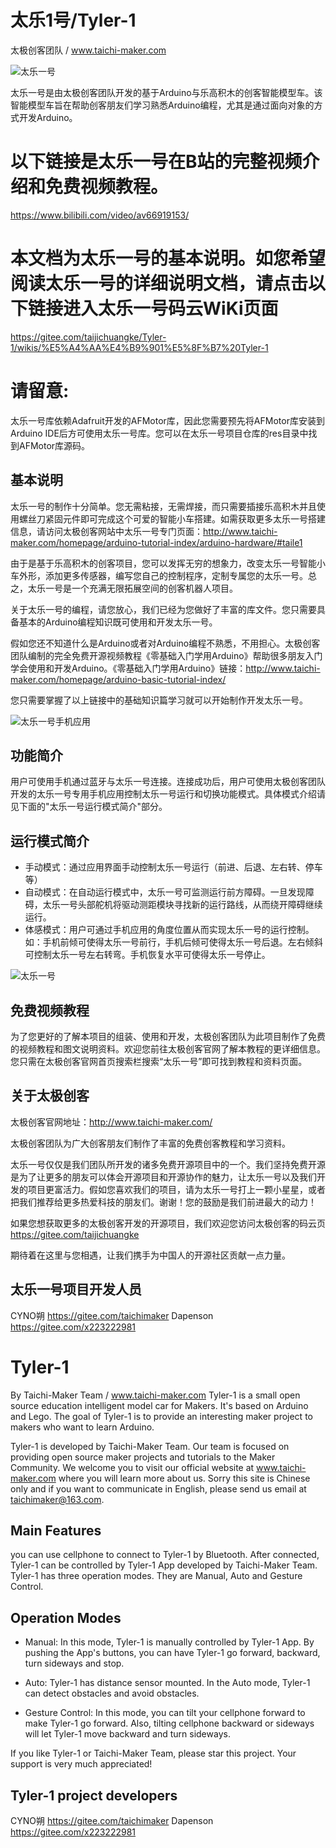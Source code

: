 太乐1号/Tyler-1
========
太极创客团队 / www.taichi-maker.com

![太乐一号](https://images.gitee.com/uploads/images/2019/0828/203931_742a3725_1726672.jpeg "Tyler-1")

太乐一号是由太极创客团队开发的基于Arduino与乐高积木的创客智能模型车。该智能模型车旨在帮助创客朋友们学习熟悉Arduino编程，尤其是通过面向对象的方式开发Arduino。

# 以下链接是太乐一号在B站的完整视频介绍和免费视频教程。

https://www.bilibili.com/video/av66919153/

# 本文档为太乐一号的基本说明。如您希望阅读太乐一号的详细说明文档，请点击以下链接进入太乐一号码云WiKi页面

https://gitee.com/taijichuangke/Tyler-1/wikis/%E5%A4%AA%E4%B9%901%E5%8F%B7%20Tyler-1

# 请留意:
太乐一号库依赖Adafruit开发的AFMotor库，因此您需要预先将AFMotor库安装到Arduino IDE后方可使用太乐一号库。您可以在太乐一号项目仓库的res目录中找到AFMotor库源码。

基本说明
--------
太乐一号的制作十分简单。您无需粘接，无需焊接，而只需要插接乐高积木并且使用螺丝刀紧固元件即可完成这个可爱的智能小车搭建。如需获取更多太乐一号搭建信息，请访问太极创客网站中太乐一号专门页面：http://www.taichi-maker.com/homepage/arduino-tutorial-index/arduino-hardware/#taile1

由于是基于乐高积木的创客项目，您可以发挥无穷的想象力，改变太乐一号智能小车外形，添加更多传感器，编写您自己的控制程序，定制专属您的太乐一号。总之，太乐一号是一个充满无限拓展空间的创客机器人项目。

关于太乐一号的编程，请您放心，我们已经为您做好了丰富的库文件。您只需要具备基本的Arduino编程知识既可使用和开发太乐一号。

假如您还不知道什么是Arduino或者对Arduino编程不熟悉，不用担心。太极创客团队编制的完全免费开源视频教程《零基础入门学用Arduino》帮助很多朋友入门学会使用和开发Arduino。《零基础入门学用Arduino》链接：http://www.taichi-maker.com/homepage/arduino-basic-tutorial-index/

您只需要掌握了以上链接中的基础知识篇学习就可以开始制作开发太乐一号。

![太乐一号手机应用](https://images.gitee.com/uploads/images/2019/0828/211234_75820568_1726672.jpeg "太乐一号手机应用")

功能简介
--------
用户可使用手机通过蓝牙与太乐一号连接。连接成功后，用户可使用太极创客团队开发的太乐一号专用手机应用控制太乐一号运行和切换功能模式。具体模式介绍请见下面的"太乐一号运行模式简介"部分。

运行模式简介
--------
- 手动模式：通过应用界面手动控制太乐一号运行（前进、后退、左右转、停车等）
- 自动模式：在自动运行模式中，太乐一号可监测运行前方障碍。一旦发现障碍，太乐一号头部舵机将驱动测距模块寻找新的运行路线，从而绕开障碍继续运行。
- 体感模式：用户可通过手机应用的角度位置从而实现太乐一号的运行控制。如：手机前倾可使得太乐一号前行，手机后倾可使得太乐一号后退。左右倾斜可控制太乐一号左右转弯。手机恢复水平可使得太乐一号停止。

![太乐一号](https://images.gitee.com/uploads/images/2019/0828/204251_cf4dd75e_1726672.jpeg "Tyle-1")

免费视频教程
--------
为了您更好的了解本项目的组装、使用和开发，太极创客团队为此项目制作了免费的视频教程和图文说明资料。欢迎您前往太极创客官网了解本教程的更详细信息。您只需在太极创客官网首页搜索栏搜索“太乐一号”即可找到教程和资料页面。

关于太极创客
--------
太极创客官网地址：http://www.taichi-maker.com/

太极创客团队为广大创客朋友们制作了丰富的免费创客教程和学习资料。

太乐一号仅仅是我们团队所开发的诸多免费开源项目中的一个。我们坚持免费开源是为了让更多的朋友可以体会开源项目和开源协作的魅力，让太乐一号以及我们开发的项目更富活力。假如您喜欢我们的项目，请为太乐一号打上一颗小星星，或者把我们推荐给更多热爱科技的朋友们。谢谢！您的鼓励是我们前进最大的动力！


如果您想获取更多的太极创客开发的开源项目，我们欢迎您访问太极创客的码云页 https://gitee.com/taijichuangke

期待着在这里与您相遇，让我们携手为中国人的开源社区贡献一点力量。

太乐一号项目开发人员
--------
CYNO朔	https://gitee.com/taichimaker
Dapenson   https://gitee.com/x223222981



Tyler-1
========
By Taichi-Maker Team / www.taichi-maker.com
Tyler-1 is a small open source education intelligent model car for Makers. It's based on Arduino and Lego. The goal of Tyler-1 is to provide an interesting maker project to makers who want to learn Arduino.

Tyler-1 is developed by Taichi-Maker Team. Our team is focused on providing open source maker projects and tutorials to the Maker Community. We welcome you to visit our official website at www.taichi-maker.com where you will learn more about us. Sorry this site is Chinese only and if you want to communicate in English, please send us email at taichimaker@163.com. 

Main Features
--------
you can use cellphone to connect to Tyler-1 by Bluetooth. After connected, Tyler-1 can be controlled by Tyler-1 App developed by Taichi-Maker Team. Tyler-1 has three operation modes. They are Manual, Auto and Gesture Control. 

Operation Modes
--------
- Manual: In this mode, Tyler-1 is manually controlled by Tyler-1 App. By pushing the App's buttons, you can have Tyler-1 go forward, backward, turn sideways and stop.

- Auto: Tyler-1 has distance sensor mounted. In the Auto mode, Tyler-1 can detect obstacles and avoid obstacles. 

- Gesture Control: In this mode, you can tilt your cellphone forward to make Tyler-1 go forward. Also, tilting cellphone backward or sideways will let Tyler-1 move backward and turn sideways.  

If you like Tyler-1 or Taichi-Maker Team, please star this project. Your support is very much appreciated!

Tyler-1 project developers
--------
CYNO朔	https://gitee.com/taichimaker
Dapenson   https://gitee.com/x223222981



